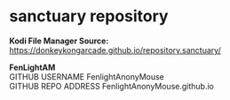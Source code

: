 # sanctuary repository

**Kodi File Manager Source:** <br>
https://donkeykongarcade.github.io/repository.sanctuary/

**FenLightAM** <br>
    GITHUB USERNAME			FenlightAnonyMouse <br>
    GITHUB REPO ADDRESS		FenlightAnonyMouse.github.io
